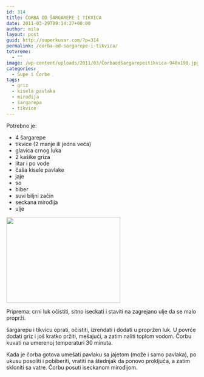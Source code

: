 ```yaml
---
id: 314
title: ČORBA OD ŠARGAREPE I TIKVICA
date: 2011-03-29T09:14:27+00:00
author: mila
layout: post
guid: http://superkuvar.com/?p=314
permalink: /corba-od-sargarepe-i-tikvica/
totvreme:
  - ""
image: /wp-content/uploads/2011/03/Čorbaodšargarepeitikvica-940x198.jpg
categories:
  - Supe i Čorbe
tags:
  - griz
  - kisela pavlaka
  - mirođija
  - šargarepa
  - tikvice
---
```

Potrebno je:

  * 4 šargarepe
  * tikvice (2 manje ili jedna veća)
  * glavica crnog luka
  * 2 kašike griza
  * litar i po vode
  * čaša kisele pavlake
  * jaje
  * so
  * biber
  * suvi biljni začin
  * seckana mirođija
  * ulje

<img class="alignnone size-medium wp-image-3315" title="Čorbaodšargarepeitikvica" src="//superkuvar.com/wp-content/uploads/2011/03/%C4%8Corbaod%C5%A1argarepeitikvica-300x225.jpg" alt="" width="300" height="225" /> 

Priprema: crni luk očistiti, sitno iseckati i staviti na zagrejano ulje da se malo proprži.

šargarepu i tikvicu oprati, očistiti, izrendati i dodati u propržen luk. U povrće dodati griz i još kratko pržiti, mešajući, a zatim naliti toplom vodom. Čorbu kuvati na umerenoj temperaturi 30 minuta.

Kada je čorba gotova umešati pavlaku sa jajetom (može i samo pavlaka), po ukusu posoliti i pobiberiti, vratiti na štednjak da ponovo proključa, a zatim skloniti sa vatre. Čorbu posuti iseckanom mirođijom.